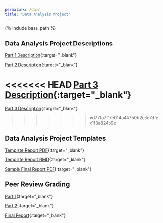 ```yaml
---
permalink: /dap/
title: "Data Analysis Project"
---
```

  
{% include base_path %}

## Data Analysis Project Descriptions

[Part 1 Description](https://github.com/IntroToStatNCAT/IntroToStatNCAT.github.io/blob/main/files/Data%20Analysis%20Project/Project%20Descriptions/Part_I.pdf){:target="_blank"}

[Part 2 Description](https://github.com/IntroToStatNCAT/IntroToStatNCAT.github.io/blob/main/files/Data%20Analysis%20Project/Project%20Descriptions/Part_II.pdf){:target="_blank"}

<<<<<<< HEAD
[Part 3 Description](https://github.com/IntroToStatNCAT/IntroToStatNCAT.github.io/blob/51f300c811a42cd559ca97feb35a2f23bc38ffa1/files/Data%20Analysis%20Project/Project%20Descriptions/Part_III.pdf){:target="_blank"}
=======
[Part 3 Description](https://github.com/IntroToStatNCAT/IntroToStatNCAT.github.io/blob/main/files/Data%20Analysis%20Project/Project%20Descriptions/Part_III.pdf){:target="_blank"}
>>>>>>> ed77fa7f17e014a44750b2c6c7dfec1f3a824b9e


## Data Analysis Project Templates

[Template Report PDF](https://github.com/IntroToStatNCAT/IntroToStatNCAT.github.io/blob/main/files/Data%20Analysis%20Project/Template/Template%20Report.pdf){:target="_blank"}

[Template Report RMD](https://github.com/IntroToStatNCAT/IntroToStatNCAT.github.io/blob/main/files/Data%20Analysis%20Project/Template/Template%20Report.Rmd){:target="_blank"}

[Sample Final Report PDF](https://github.com/IntroToStatNCAT/IntroToStatNCAT.github.io/blob/main/files/Data%20Analysis%20Project/Template/Sample%20Final%20Report.pdf){:target="_blank"}

## Peer Review Grading

[Part 1](https://github.com/IntroToStatNCAT/IntroToStatNCAT.github.io/tree/main/files/Data%20Analysis%20Project/Peer%20Review%20Grading/DAP%20Part%201){:target="_blank"}

[Part 2](https://github.com/IntroToStatNCAT/IntroToStatNCAT.github.io/tree/main/files/Data%20Analysis%20Project/Peer%20Review%20Grading/DAP%20Part%202){:target="_blank"}

[Final Report](https://github.com/IntroToStatNCAT/IntroToStatNCAT.github.io/tree/main/files/Data%20Analysis%20Project/Peer%20Review%20Grading/DAP%20Final%20Report){:target="_blank"}

